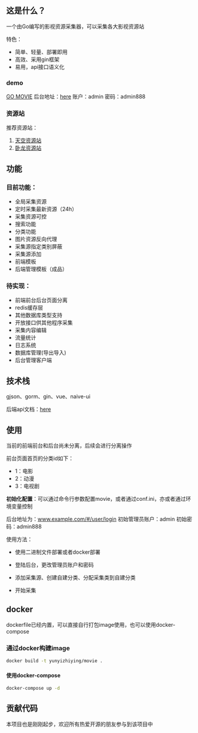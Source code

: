 ## 这是什么？

一个由Go编写的影视资源采集器，可以采集各大影视资源站

特色：

* 简单、轻量、部署即用
* 高效、采用gin框架
* 易用，api接口语义化

### demo

[GO MOVIE](http://movie.jinzh.me/)
后台地址：[here](http://movie.jinzh.me/#/user/login)
账户：admin
密码：admin888

### 资源站

推荐资源站：

1. [天空资源站](http://tiankongzy.cc/)
2. [卧龙资源站](https://wolongzyw.com/)

## 功能

### 目前功能：

* 全局采集资源
* 定时采集最新资源（24h）
* 采集资源可控
* 搜索功能
* 分类功能
* 图片资源反向代理
* 采集源指定类别屏蔽
* 采集源添加
* 前端模板
* 后端管理模板（成品）

### 待实现：

* 前端前台后台页面分离
* redis缓存层
* 其他数据库类型支持
* 开放接口供其他程序采集
* 采集内容编辑
* 流量统计
* 日志系统
* 数据库管理(导出导入)
* 后台管理客户端

## 技术栈

gjson、gorm、gin、vue、naive-ui

后端api文档：[here](https://console-docs.apipost.cn/preview/ec88e3cf21948a37/480c3d77eff01465)


## 使用

当前的前端前台和后台尚未分离，后续会进行分离操作

前台页面首页的分类id如下：

* 1：电影
* 2：动漫
* 3：电视剧

**初始化配置**：可以通过命令行参数配置movie，或者通过conf.ini，亦或者通过环境变量控制

后台地址为：www.example.com/#/user/login
初始管理员账户：admin
初始密码：admin888

使用方法：

* 使用二进制文件部署或者docker部署

* 登陆后台，更改管理员账户和密码

* 添加采集源、创建自建分类、分配采集类到自建分类

* 开始采集


## docker

dockerfile已经内置，可以直接自行打包image使用，也可以使用docker-compose

### 通过docker构建image

```bash
docker build -t yunyizhiying/movie .
```

#### 使用docker-compose

```bash
docker-compose up -d
```

## 贡献代码

本项目也是刚刚起步，欢迎所有热爱开源的朋友参与到该项目中
